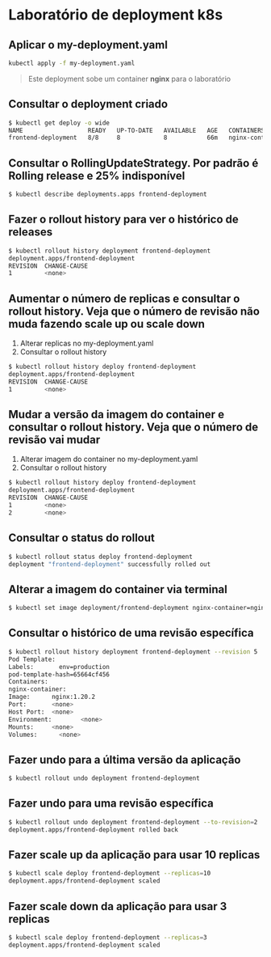 # Laboratório de deployment k8s

## Aplicar o my-deployment.yaml


```sh
kubectl apply -f my-deployment.yaml
```

> Este deployment sobe um container **nginx** para o laboratório


## Consultar o deployment criado

```sh
$ kubectl get deploy -o wide
NAME                  READY   UP-TO-DATE   AVAILABLE   AGE   CONTAINERS        IMAGES         SELECTOR
frontend-deployment   8/8     8            8           66m   nginx-container   nginx:1.18.0   env=production
```

## Consultar o RollingUpdateStrategy. Por padrão é Rolling release e 25% indisponível

```sh
$ kubectl describe deployments.apps frontend-deployment
```

## Fazer o rollout history para ver o histórico de releases

```sh
$ kubectl rollout history deployment frontend-deployment
deployment.apps/frontend-deployment
REVISION  CHANGE-CAUSE
1         <none>
```


## Aumentar o número de replicas e consultar o rollout history. Veja que o número de revisão não muda fazendo scale up ou scale down

1. Alterar replicas no my-deployment.yaml
2. Consultar o rollout history
```sh
$ kubectl rollout history deploy frontend-deployment
deployment.apps/frontend-deployment
REVISION  CHANGE-CAUSE
1         <none>
```

## Mudar a versão da imagem do container e consultar o rollout history. Veja que o número de revisão vai **mudar**

1. Alterar imagem do container no my-deployment.yaml
2. Consultar o rollout history
```sh
$ kubectl rollout history deploy frontend-deployment 
deployment.apps/frontend-deployment 
REVISION  CHANGE-CAUSE
1         <none>
2         <none>
```

## Consultar o status do rollout

```sh
$ kubectl rollout status deploy frontend-deployment
deployment "frontend-deployment" successfully rolled out
```

## Alterar a imagem do container via terminal 

```sh
$ kubectl set image deployment/frontend-deployment nginx-container=nginx:1.18.0
```

## Consultar o histórico de uma revisão específica

```sh
$ kubectl rollout history deployment frontend-deployment --revision 5
Pod Template:
Labels:       env=production
pod-template-hash=65664cf456
Containers:
nginx-container:
Image:      nginx:1.20.2
Port:       <none>
Host Port:  <none>
Environment:        <none>
Mounts:     <none>
Volumes:      <none>
```

## Fazer undo para a última versão da aplicação

```sh
$ kubectl rollout undo deployment frontend-deployment
```

## Fazer undo para uma revisão específica

```sh
$ kubectl rollout undo deployment frontend-deployment --to-revision=2
deployment.apps/frontend-deployment rolled back
```

## Fazer scale up da aplicação para usar 10 replicas

```sh
$ kubectl scale deploy frontend-deployment --replicas=10
deployment.apps/frontend-deployment scaled
```

## Fazer scale down da aplicação para usar 3 replicas

```sh
$ kubectl scale deploy frontend-deployment --replicas=3
deployment.apps/frontend-deployment scaled
```
